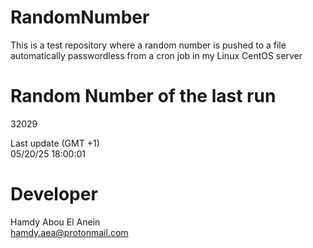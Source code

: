 # RandomNumber    
This is a test repository where a random number is pushed to a file automatically passwordless from a cron job in my Linux CentOS server    
# Random Number of the last run   
32029
      
Last update (GMT +1)    
05/20/25 18:00:01
# Developer    
Hamdy Abou El Anein   
hamdy.aea@protonmail.com

